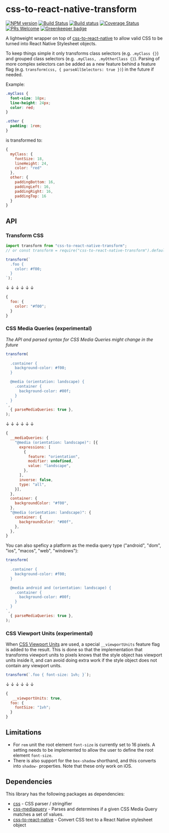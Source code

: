 # css-to-react-native-transform

[![NPM version](http://img.shields.io/npm/v/css-to-react-native-transform.svg)](https://www.npmjs.org/package/css-to-react-native-transform)
[![Build Status](https://travis-ci.org/kristerkari/css-to-react-native-transform.svg?branch=master)](https://travis-ci.org/kristerkari/css-to-react-native-transform)
[![Build status](https://ci.appveyor.com/api/projects/status/75s8ls2m47by8b1x/branch/master?svg=true)](https://ci.appveyor.com/project/kristerkari/css-to-react-native-transform/branch/master)
[![Coverage Status](https://coveralls.io/repos/github/kristerkari/css-to-react-native-transform/badge.svg?branch=master)](https://coveralls.io/github/kristerkari/css-to-react-native-transform?branch=master)
[![PRs Welcome](https://img.shields.io/badge/PRs-welcome-brightgreen.svg)](https://egghead.io/courses/how-to-contribute-to-an-open-source-project-on-github)
[![Greenkeeper badge](https://badges.greenkeeper.io/kristerkari/css-to-react-native-transform.svg)](https://greenkeeper.io/)

A lightweight wrapper on top of
[css-to-react-native](https://github.com/styled-components/css-to-react-native)
to allow valid CSS to be turned into React Native Stylesheet objects.

To keep things simple it only transforms class selectors (e.g. `.myClass {}`) and grouped class selectors (e.g. `.myClass, .myOtherClass {}`). Parsing of more complex selectors can be added as a new feature behind a feature flag (e.g. `transform(css, { parseAllSelectors: true })`) in the future if needed.

Example:

```css
.myClass {
  font-size: 18px;
  line-height: 24px;
  color: red;
}

.other {
  padding: 1rem;
}
```

is transformed to:

```js
{
  myClass: {
    fontSize: 18,
    lineHeight: 24,
    color: "red"
  },
  other: {
    paddingBottom: 16,
    paddingLeft: 16,
    paddingRight: 16,
    paddingTop: 16
  }
}
```

## API

### Transform CSS

```js
import transform from "css-to-react-native-transform";
// or const transform = require("css-to-react-native-transform").default;

transform(`
  .foo {
    color: #f00;
  }
`);
```

↓ ↓ ↓ ↓ ↓ ↓

```js
{
  foo: {
    color: "#f00";
  }
}
```

### CSS Media Queries (experimental)

_The API and parsed syntax for CSS Media Queries might change in the future_

```js
transform(
  `
  .container {
    background-color: #f00;
  }

  @media (orientation: landscape) {
    .container {
      background-color: #00f;
    }
  }
`,
  { parseMediaQueries: true },
);
```

↓ ↓ ↓ ↓ ↓ ↓

```js
{
  __mediaQueries: {
    "@media (orientation: landscape)": [{
      expressions: [
        {
          feature: "orientation",
          modifier: undefined,
          value: "landscape",
        },
      ],
      inverse: false,
      type: "all",
    }],
  },
  container: {
    backgroundColor: "#f00",
  },
  "@media (orientation: landscape)": {
    container: {
      backgroundColor: "#00f",
    },
  },
}
```

You can also speficy a platform as the media query type ("android", "dom", "ios", "macos", "web", "windows"):

```js
transform(
  `
  .container {
    background-color: #f00;
  }

  @media android and (orientation: landscape) {
    .container {
      background-color: #00f;
    }
  }
`,
  { parseMediaQueries: true },
);
```

### CSS Viewport Units (experimental)

When [CSS Viewport Units](https://caniuse.com/#feat=viewport-units) are used, a special `__viewportUnits` feature flag is added to the result. This is done so that the implementation that transforms viewport units to pixels knows that the style object has viewport units inside it, and can avoid doing extra work if the style object does not contain any viewport units.

```js
transform(`.foo { font-size: 1vh; }`);
```

↓ ↓ ↓ ↓ ↓ ↓

```js
{
   __viewportUnits: true,
  foo: {
    fontSize: "1vh";
  }
}
```

## Limitations

- For `rem` unit the root element `font-size` is currently set to 16 pixels. A
  setting needs to be implemented to allow the user to define the root element
  `font-size`.
- There is also support for the `box-shadow` shorthand, and this converts into
  `shadow-` properties. Note that these only work on iOS.

## Dependencies

This library has the following packages as dependencies:

- [css](https://github.com/reworkcss/css#readme) - CSS parser / stringifier
- [css-mediaquery](https://github.com/ericf/css-mediaquery) - Parses and determines if a given CSS Media Query matches a set of values.
- [css-to-react-native](https://github.com/styled-components/css-to-react-native) - Convert CSS text to a React Native stylesheet object
